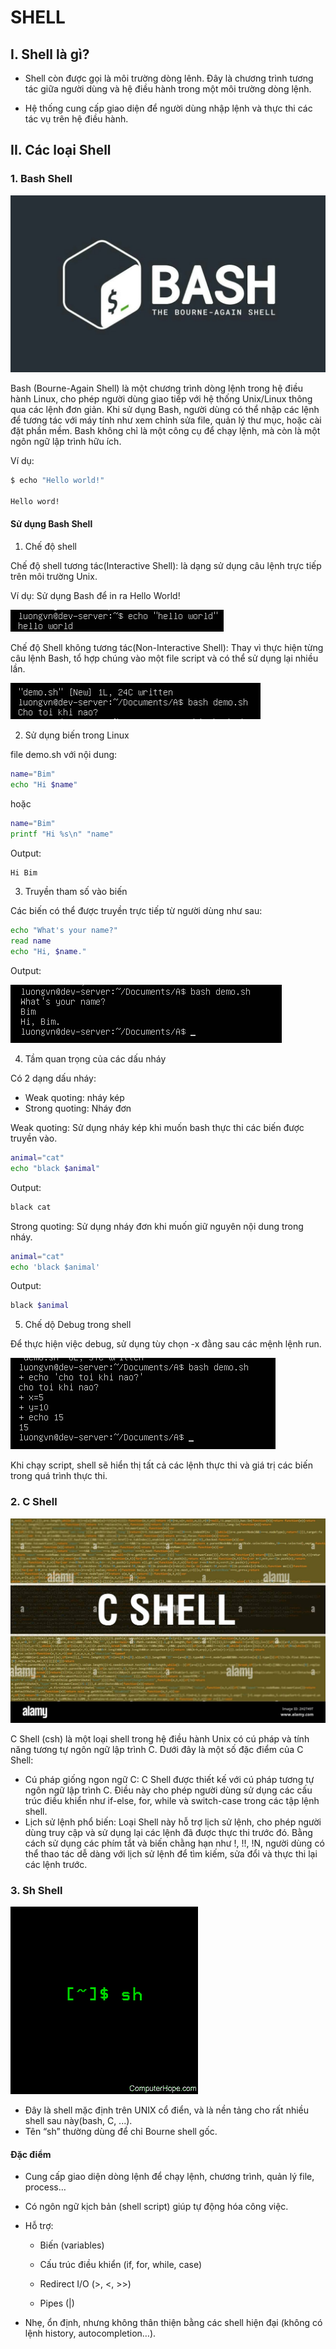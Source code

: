 # SHELL
## I. Shell là gì?

- Shell còn được gọi là môi trường dòng lênh. Đây là chương trình tương tác giữa người dùng và hệ điều hành trong một môi trường dòng lệnh.

- Hệ thống cung cấp giao diện để người dùng nhập lệnh và thực thi các tác vụ trên hệ điều hành.

## II. Các loại Shell
### 1. Bash Shell

![alt text](../images/def_shell.png)

Bash (Bourne-Again Shell) là một chương trình dòng lệnh trong hệ điều hành Linux, cho phép người dùng giao tiếp với hệ thống Unix/Linux thông qua các lệnh đơn giản. Khi sử dụng Bash, người dùng có thể nhập các lệnh để tương tác với máy tính như xem chỉnh sửa file, quản lý thư mục, hoặc cài đặt phần mềm. Bash không chỉ là một công cụ để chạy lệnh, mà còn là một ngôn ngữ lập trình hữu ích.

Ví dụ:

```bash
$ echo "Hello world!"

Hello word!
```

#### Sử dụng Bash Shell

1) Chế độ shell

Chế độ shell tương tác(Interactive Shell): là dạng sử dụng câu lệnh trực tiếp trên môi trường Unix.

Ví dụ: Sử dụng Bash để in ra Hello World!

![alt text](../images/bash_shell_01.png)

Chế độ Shell không tương tác(Non-Interactive Shell): Thay vì thực hiện từng câu lệnh Bash, tổ hợp chúng vào một file script và có thể sử dụng lại nhiều lần.

![alt text](../images/bash_shell_02.png)

2) Sử dụng biến trong Linux

file demo.sh với nội dung: 

```bash
name="Bim"
echo "Hi $name"
```

hoặc 

```bash
name="Bim"
printf "Hi %s\n" "name"
```

Output:

```bash
Hi Bim
```

3) Truyền tham số vào biến

Các biến có thể được truyền trực tiếp từ người dùng như sau:

```bash
echo "What's your name?"
read name
echo "Hi, $name."
```

Output:

![alt text](../images/bash_shell_03.png)

4) Tầm quan trọng của các dấu nháy
  
Có 2 dạng dấu nháy:

- Weak quoting: nháy kép
- Strong quoting: Nháy đơn

Weak quoting: Sử dụng nháy kép khi muốn bash thực thi các biến được truyền vào.

```bash
animal="cat"
echo "black $animal"
```

Output:
```bash
black cat
```

Strong quoting: Sử dụng nháy đơn khi muốn giữ nguyên nội dung trong nháy.

```bash
animal="cat"
echo 'black $animal'
```
Output:
```bash
black $animal
```

5. Chế dộ Debug trong shell

Để thực hiện việc debug, sử dụng tùy chọn -x đằng sau các mệnh lệnh run.

![alt text](../images/bash_shell_04.png)

Khi chạy script, shell sẽ hiển thị tất cả các lệnh thực thi và giá trị các biến trong quá trình thực thi.

### 2. C Shell

![alt text](../images/C_shell_01.png)

C Shell (csh) là một loại shell trong hệ điều hành Unix có cú pháp và tính năng tương tự ngôn ngữ lập trình C. Dưới đây là một số đặc điểm của C Shell:

- Cú pháp giống ngon ngữ C: C Shell được thiết kế với cú pháp tương tự ngôn ngữ lập trình C. Điều này cho phép người dùng sử dụng các cấu trúc điều khiển như if-else, for, while và switch-case trong các tập lệnh shell. 
- Lịch sử lệnh phổ biến: Loại Shell này hỗ trợ lịch sử lệnh, cho phép người dùng truy cập và sử dụng lại các lệnh đã được thực thi trước đó. Bằng cách sử dụng các phím tắt và biến chằng hạn như !, !!, !N, người dùng có thể thao tác dễ dàng với lịch sử lệnh để tìm kiếm, sửa đổi và thực thi lại các lệnh trước.

### 3. Sh Shell

![alt text](../images/sh_shell_01.png)

- Đây là shell mặc định trên UNIX cổ điển, và là nền tảng cho rất nhiều shell sau này(bash, C, ...).
- Tên “sh” thường dùng để chỉ Bourne shell gốc.

#### Đặc điểm
- Cung cấp giao diện dòng lệnh để chạy lệnh, chương trình, quản lý file, process…

- Có ngôn ngữ kịch bản (shell script) giúp tự động hóa công việc.

- Hỗ trợ:

  - Biến (variables)

  - Cấu trúc điều khiển (if, for, while, case)

  - Redirect I/O (>, <, >>)

  - Pipes (|)

- Nhẹ, ổn định, nhưng không thân thiện bằng các shell hiện đại (không có lệnh history, autocompletion…).